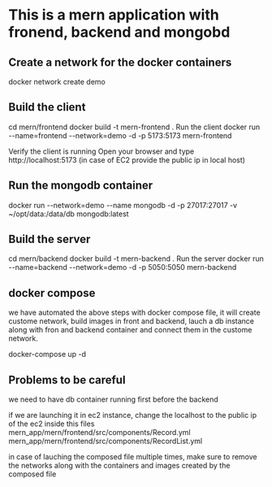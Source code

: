 # This is a mern application with fronend, backend and mongobd 

## Create a network for the docker containers
docker network create demo

## Build the client
cd mern/frontend
docker build -t mern-frontend .
Run the client
docker run --name=frontend --network=demo -d -p 5173:5173 mern-frontend

Verify the client is running
Open your browser and type http://localhost:5173 (in case of EC2 provide the public ip in local host)

## Run the mongodb container
docker run --network=demo --name mongodb -d -p 27017:27017 -v ~/opt/data:/data/db mongodb:latest

## Build the server
cd mern/backend
docker build -t mern-backend .
Run the server
docker run --name=backend --network=demo -d -p 5050:5050 mern-backend

## docker compose 
we have automated the above steps with docker compose file, it will create custome network, build images in front and backend, lauch a db instance along with fron and backend container and connect them in the custome network.

docker-compose up -d


## Problems to be careful
we need to have db container running first before the backend

if we are launching it in ec2 instance, change the localhost to the public ip of the ec2 inside this files
 mern_app/mern/frontend/src/components/Record.yml
 mern_app/mern/frontend/src/components/RecordList.yml

in case of lauching the composed file multiple times, make sure to remove the networks along with the containers and images created by the composed file 
